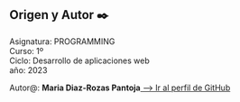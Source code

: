 ## Origen y Autor ✒️

<p>Asignatura: PROGRAMMING<br>
Curso: 1º<br>
Ciclo: Desarrollo de aplicaciones web<br>
año: 2023<br>

Autor@: <b>Maria Diaz-Rozas Pantoja</b><a href="https://github.com/mdrp93"> --> Ir al perfil de GitHub</a>
